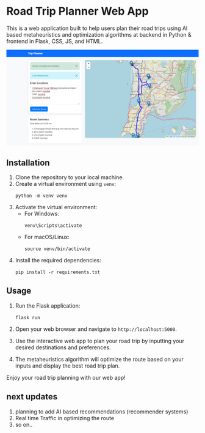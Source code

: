 # Road Trip Planner Web App

This is a web application built to help users plan their road trips
using AI based metaheuristics and optimization algorithms at backend in Python 
& frontend in Flask, CSS, JS, and HTML. 



![Image](./_static/image.png)

##

## Installation

1. Clone the repository to your local machine.
2. Create a virtual environment using `venv`:
    ```
    python -m venv venv
    ```
3. Activate the virtual environment:
    - For Windows:
      ```
      venv\Scripts\activate
      ```
    - For macOS/Linux:
      ```
      source venv/bin/activate
      ```
4. Install the required dependencies:
    ```
    pip install -r requirements.txt
    ```



## Usage

1. Run the Flask application:
    ```
    flask run
    ```
2. Open your web browser and navigate to `http://localhost:5000`.


3. Use the interactive web app to plan your road trip by inputting your desired destinations and preferences.
4. The metaheuristics algorithm will optimize the route based on your inputs and display the best road trip plan.

Enjoy your road trip planning with our web app!

## next updates
1. planning to add AI based recommendations (recommender systems)
2. Real time Traffic in optimizing the route
3. so on..

